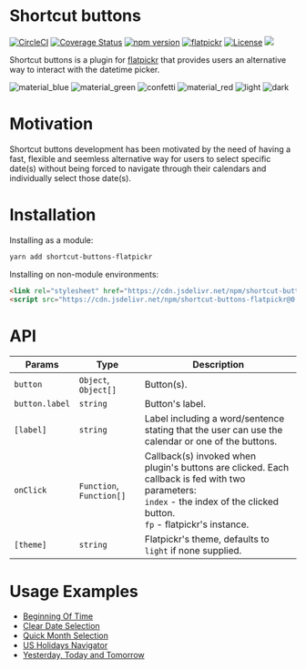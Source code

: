 # Shortcut buttons
[![CircleCI](https://circleci.com/gh/jcsmorais/shortcut-buttons-flatpickr/tree/master.svg?style=shield)](https://circleci.com/gh/jcsmorais/shortcut-buttons-flatpickr/tree/master)
[![Coverage Status](https://coveralls.io/repos/github/jcsmorais/shortcut-buttons-flatpickr/badge.svg?branch=master)](https://coveralls.io/github/jcsmorais/shortcut-buttons-flatpickr?branch=master)
[![npm version](https://badge.fury.io/js/shortcut-buttons-flatpickr.svg)](https://badge.fury.io/js/shortcut-buttons-flatpickr)
[![flatpickr](https://img.shields.io/badge/flatpickr-4.5.1-brightgreen.svg)](https://flatpickr.js.org/)
[![License](https://img.shields.io/badge/license-MIT-blue.svg)](https://raw.githubusercontent.com/jcsmorais/shortcut-buttons-flatpickr/master/LICENSE)
[![](https://data.jsdelivr.com/v1/package/npm/shortcut-buttons-flatpickr/badge)](https://www.jsdelivr.com/package/npm/shortcut-buttons-flatpickr)

Shortcut buttons is a plugin for [flatpickr](https://flatpickr.js.org/) that provides users an alternative way to interact with the datetime picker.

![material_blue](https://user-images.githubusercontent.com/712667/39291812-091dd72c-48e9-11e8-9d3f-1eefd57be20a.png)
![material_green](https://user-images.githubusercontent.com/712667/39291811-090776bc-48e9-11e8-9a79-deed7306be37.png)
![confetti](https://user-images.githubusercontent.com/712667/39291814-0938bbc8-48e9-11e8-81b1-14a05f6fcd99.png)
![material_red](https://user-images.githubusercontent.com/712667/39291810-08ee5042-48e9-11e8-8f82-25eb76ce1068.png)
![light](https://user-images.githubusercontent.com/712667/39291809-08ba48d8-48e9-11e8-942d-33f68742f94f.png)
![dark](https://user-images.githubusercontent.com/712667/39291815-094fdbbe-48e9-11e8-9d54-f822d299317c.png)

# Motivation
Shortcut buttons development has been motivated by the need of having a fast, flexible and seemless alternative way for users to select specific date(s) without being forced to navigate through their calendars and individually select those date(s).

# Installation
Installing as a module:
```bash
yarn add shortcut-buttons-flatpickr
```

Installing on non-module environments:
```html
<link rel="stylesheet" href="https://cdn.jsdelivr.net/npm/shortcut-buttons-flatpickr@0.1.0/dist/themes/light.min.css">
<script src="https://cdn.jsdelivr.net/npm/shortcut-buttons-flatpickr@0.1.0/dist/shortcut-buttons-flatpickr.min.js"></script>
```

# API
| Params         | Type                     | Description                                                                                                                                                                      |
|----------------|--------------------------|----------------------------------------------------------------------------------------------------------------------------------------------------------------------------------|
| `button`       | `Object`, `Object[]`     | Button(s).                                                                                                                                                                       |
| `button.label` | `string`                 | Button's label.                                                                                                                                                                  |
| `[label]`      | `string`                 | Label including a word/sentence stating that the user can use the calendar or one of the buttons.                                                                                |
| `onClick`      | `Function`, `Function[]` | Callback(s) invoked when plugin's buttons are clicked. Each callback is fed with two parameters:<br/>`index` - the index of the clicked button.<br/>`fp` - flatpickr's instance. |
| `[theme]`      | `string`                 | Flatpickr's theme, defaults to `light` if none supplied.                                                                                                                         |

# Usage Examples
* [Beginning Of Time](http://bit.ly/2jjcQK0)
* [Clear Date Selection](http://bit.ly/2wrPyYp)
* [Quick Month Selection](http://bit.ly/2KdleFS)
* [US Holidays Navigator](http://bit.ly/2raWK9D)
* [Yesterday, Today and Tomorrow](http://bit.ly/2KrWMC0)
